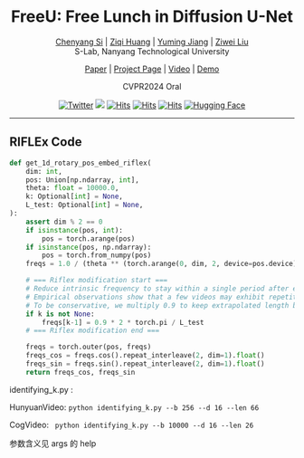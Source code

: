 
<div align="center">

<h1>FreeU: Free Lunch in Diffusion U-Net</h1>

<div>
    <a href="https://chenyangsi.github.io/" target="_blank">Chenyang Si</a><sup></sup> | 
    <a href="https://ziqihuangg.github.io/" target="_blank">Ziqi Huang</a><sup></sup> | 
    <a href="https://yumingj.github.io/" target="_blank">Yuming Jiang</a><sup></sup> | 
    <a href="https://liuziwei7.github.io/" target="_blank">Ziwei Liu</a><sup></sup>
</div>
<div>
    <sup></sup>S-Lab, Nanyang Technological University
</div>



[Paper](https://arxiv.org/pdf/2309.11497.pdf) | [Project Page](https://chenyangsi.top/FreeU/) | [Video](https://www.youtube.com/watch?v=-CZ5uWxvX30&t=2s) | [Demo](https://huggingface.co/spaces/ChenyangSi/FreeU)


<div>
    <sup></sup>CVPR2024 Oral
</div>




    
[![Twitter](https://img.shields.io/twitter/url/https/twitter.com/cloudposse.svg?style=social&label=Follow%20%40Us)](https://twitter.com/scy994)
![](https://img.shields.io/github/stars/ChenyangSi/FreeU?style=social)
[![Hits](https://hits.seeyoufarm.com/api/count/incr/badge.svg?url=https%3A%2F%2Fgithub.com%2FChenyangSi%2FFreeU&count_bg=%23E5970E&title_bg=%23847878&icon=&icon_color=%23E7E7E7&title=Github+visitors&edge_flat=false)](https://hits.seeyoufarm.com)
[![Hits](https://hits.seeyoufarm.com/api/count/incr/badge.svg?url=https%3A%2F%2Fhuggingface.co%2Fspaces%2FChenyangSi%2FFreeU&count_bg=%23E5D10E&title_bg=%23847878&icon=&icon_color=%23E7E7E7&title=HuggingFace+visitors&edge_flat=false)](https://hits.seeyoufarm.com)
[![Hits](https://hits.seeyoufarm.com/api/count/incr/badge.svg?url=https%3A%2F%2Fchenyangsi.top%2FFreeU%2F&count_bg=%239016D2&title_bg=%23847878&icon=&icon_color=%23E7E7E7&title=Page+visitors&edge_flat=false)](https://hits.seeyoufarm.com)
[![Hugging Face](https://img.shields.io/badge/Demo-%F0%9F%A4%97%20Hugging%20Face-66cdaa)](https://huggingface.co/spaces/ChenyangSi/FreeU)

</div>

---


## RIFLEx Code

```python
def get_1d_rotary_pos_embed_riflex(
    dim: int,
    pos: Union[np.ndarray, int],
    theta: float = 10000.0,
    k: Optional[int] = None,
    L_test: Optional[int] = None,
):
    assert dim % 2 == 0
    if isinstance(pos, int):
        pos = torch.arange(pos)
    if isinstance(pos, np.ndarray):
        pos = torch.from_numpy(pos)
    freqs = 1.0 / (theta ** (torch.arange(0, dim, 2, device=pos.device)[: (dim // 2)].float() / dim)) 

    # === Riflex modification start ===
    # Reduce intrinsic frequency to stay within a single period after extrapolation (Eq.(8)).
    # Empirical observations show that a few videos may exhibit repetition in the tail frames.
    # To be conservative, we multiply 0.9 to keep extrapolated length below 90% of a period.
    if k is not None:
        freqs[k-1] = 0.9 * 2 * torch.pi / L_test
    # === Riflex modification end ===

    freqs = torch.outer(pos, freqs)  
    freqs_cos = freqs.cos().repeat_interleave(2, dim=1).float()  
    freqs_sin = freqs.sin().repeat_interleave(2, dim=1).float()  
    return freqs_cos, freqs_sin
```

identifying_k.py :

HunyuanVideo: `python identifying_k.py --b 256 --d 16 --len 66`

CogVideo: ` python identifying_k.py --b 10000 --d 16 --len 26`

参数含义见 args 的 help